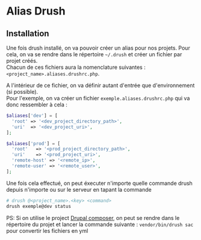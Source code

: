 # Alias Drush

## Installation

Une fois drush installé, on va pouvoir créer un alias pour nos projets.
Pour cela, on va se rendre dans le répertoire `~/.drush` et créer un fichier par projet créés.  
Chacun de ces fichiers aura la nomenclature suivantes : `<project_name>.aliases.drushrc.php`.  

A l'intérieur de ce fichier, on va définir autant d'entrée que d'environnement (si possible).  
Pour l'exemple, on va créer un fichier `exemple.aliases.drushrc.php` qui va donc ressembler à cela :

```php
$aliases['dev'] = [
  'root' => '<dev_project_directory_path>',
  'uri'  => '<dev_project_uri>',
];

$aliases['prod'] = [
  'root'   => '<prod_project_directory_path>',
  'uri'    => '<prod_project_uri>',
  'remote-host' => '<remote_ip>',
  'remote-user' => '<remote_user>',
];
```

Une fois cela effectué, on peut éxecuter n'importe quelle commande drush depuis n'importe ou sur le serveur en tapant 
la commande

```bash
# drush @<project_name>.<key> <command>
drush exemple@dev status
```

PS: Si on utilise le project [Drupal composer](https://github.com/drupal-composer/drupal-project), on peut se rendre 
dans le répertoire du projet et lancer la commande suivante : `vendor/bin/drush sac` pour convertir les fichiers en yml
